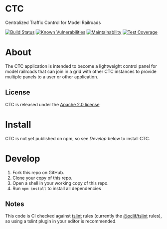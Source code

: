 # CTC

Centralized Traffic Control for Model Railroads

[![Build Status](https://travis-ci.com/rhwood/ctc.svg?branch=master)](https://travis-ci.com/rhwood/ctc)
[![Known Vulnerabilities](https://snyk.io/test/github/rhwood/ctc/badge.svg)](https://snyk.io/test/github/rhwood/ctc)
[![Maintainability](https://api.codeclimate.com/v1/badges/aee03e1f6f30309cc7a1/maintainability)](https://codeclimate.com/github/rhwood/ctc/maintainability)
[![Test Coverage](https://api.codeclimate.com/v1/badges/aee03e1f6f30309cc7a1/test_coverage)](https://codeclimate.com/github/rhwood/ctc/test_coverage)

# About

The CTC application is intended to become a lightweight control panel for model railroads that can join in a grid with other CTC instances to provide multiple panels to a user or other application.

## License

CTC is released under the [Apache 2.0 license](LICENSE)

# Install

CTC is not yet published on npm, so see _Develop_ below to install CTC.

# Develop

1. Fork this repo on GitHub.
2. Clone your copy of this repo.
3. Open a shell in your working copy of this repo.
3. Run `npm install` to install all dependencies

## Notes

This code is CI checked against [tslint](https://palantir.github.io/tslint/) rules (currently the [@oclif/tslint](https://github.com/oclif/tslint/blob/master/tslint.json) rules), so using a tslint plugin in your editor is recommended.
